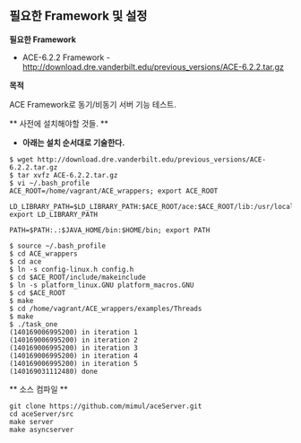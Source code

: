 필요한 Framework 및 설정
-------------------------------------

**필요한 Framework**

* ACE-6.2.2 Framework - http://download.dre.vanderbilt.edu/previous_versions/ACE-6.2.2.tar.gz

**목적**

ACE Framework로 동기/비동기 서버 기능 테스트.

** 사전에 설치해야할 것들. **

* **아래는 설치 순서대로 기술한다.**

```
$ wget http://download.dre.vanderbilt.edu/previous_versions/ACE-6.2.2.tar.gz
$ tar xvfz ACE-6.2.2.tar.gz
$ vi ~/.bash_profile
ACE_ROOT=/home/vagrant/ACE_wrappers; export ACE_ROOT

LD_LIBRARY_PATH=$LD_LIBRARY_PATH:$ACE_ROOT/ace:$ACE_ROOT/lib:/usr/local/lib:/usr/lib; export LD_LIBRARY_PATH

PATH=$PATH:.:$JAVA_HOME/bin:$HOME/bin; export PATH

$ source ~/.bash_profile
$ cd ACE_wrappers
$ cd ace
$ ln -s config-linux.h config.h
$ cd $ACE_ROOT/include/makeinclude
$ ln -s platform_linux.GNU platform_macros.GNU
$ cd $ACE_ROOT
$ make
$ cd /home/vagrant/ACE_wrappers/examples/Threads
$ make
$ ./task_one
(140169006995200) in iteration 1
(140169006995200) in iteration 2
(140169006995200) in iteration 3
(140169006995200) in iteration 4
(140169006995200) in iteration 5
(140169031112480) done
```

** 소스 컴파일 **

```
git clone https://github.com/mimul/aceServer.git
cd aceServer/src
make server
make asyncserver
```
